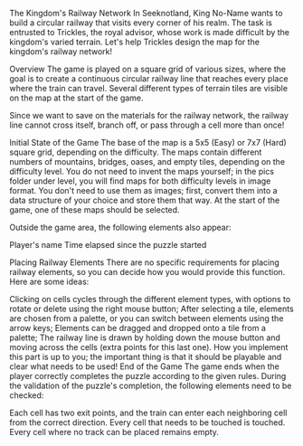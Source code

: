 The Kingdom's Railway Network
In Seeknotland, King No-Name wants to build a circular railway that visits every corner of his realm. The task is entrusted to Trickles, the royal advisor, whose work is made difficult by the kingdom's varied terrain.
Let's help Trickles design the map for the kingdom's railway network!

Overview
The game is played on a square grid of various sizes, where the goal is to create a continuous circular railway line that reaches every place where the train can travel.
Several different types of terrain tiles are visible on the map at the start of the game.

Since we want to save on the materials for the railway network, the railway line cannot cross itself, branch off, or pass through a cell more than once!

Initial State of the Game
The base of the map is a 5x5 (Easy) or 7x7 (Hard) square grid, depending on the difficulty. The maps contain different numbers of mountains, bridges, oases, and empty tiles, depending on the difficulty level. You do not need to invent the maps yourself; in the pics folder under level, you will find maps for both difficulty levels in image format. You don't need to use them as images; first, convert them into a data structure of your choice and store them that way. At the start of the game, one of these maps should be selected.

Outside the game area, the following elements also appear:

Player's name
Time elapsed since the puzzle started

Placing Railway Elements
There are no specific requirements for placing railway elements, so you can decide how you would provide this function. Here are some ideas:

Clicking on cells cycles through the different element types, with options to rotate or delete using the right mouse button;
After selecting a tile, elements are chosen from a palette, or you can switch between elements using the arrow keys;
Elements can be dragged and dropped onto a tile from a palette;
The railway line is drawn by holding down the mouse button and moving across the cells (extra points for this last one). How you implement this part is up to you; the important thing is that it should be playable and clear what needs to be used!
End of the Game
The game ends when the player correctly completes the puzzle according to the given rules.
During the validation of the puzzle's completion, the following elements need to be checked:

Each cell has two exit points, and the train can enter each neighboring cell from the correct direction.
Every cell that needs to be touched is touched.
Every cell where no track can be placed remains empty.
